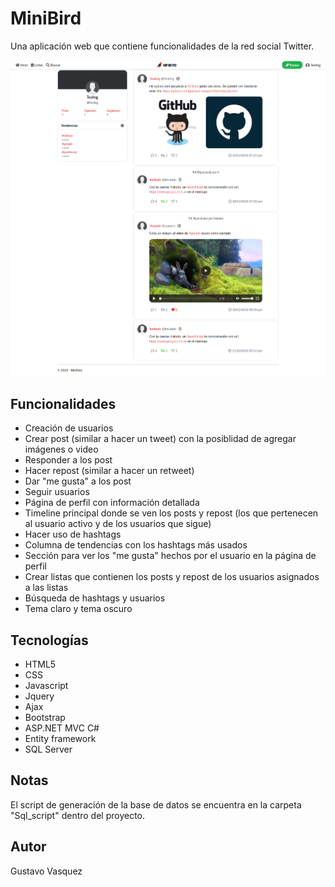 # MiniBird
Una aplicación web que contiene funcionalidades de la red social Twitter.

![MiniBird-Preview](https://github.com/gustavo-vasquez/MiniBird-repo/blob/stable/MiniBird/Content/images/MiniBird_preview.png)

## Funcionalidades
<ul>
  <li>Creación de usuarios</li>
  <li>Crear post (similar a hacer un tweet) con la posiblidad de agregar imágenes o video</li>
  <li>Responder a los post</li>
  <li>Hacer repost (similar a hacer un retweet)</li>
  <li>Dar "me gusta" a los post</li>
  <li>Seguir usuarios</li>
  <li>Página de perfil con información detallada</li>
  <li>Timeline principal donde se ven los posts y repost (los que pertenecen al usuario activo y de los usuarios que sigue)</li>
  <li>Hacer uso de hashtags</li>
  <li>Columna de tendencias con los hashtags más usados</li>
  <li>Sección para ver los "me gusta" hechos por el usuario en la página de perfil</li>
  <li>Crear listas que contienen los posts y repost de los usuarios asignados a las listas</li>
  <li>Búsqueda de hashtags y usuarios</li>
  <li>Tema claro y tema oscuro</li>
</ul>

## Tecnologías
<ul>
  <li>HTML5</li>
  <li>CSS</li>
  <li>Javascript</li>
  <li>Jquery</li>
  <li>Ajax</li>
  <li>Bootstrap</li>
  <li>ASP.NET MVC C#</li>
  <li>Entity framework</li>
  <li>SQL Server</li>
</ul>

## Notas
El script de generación de la base de datos se encuentra en la carpeta "Sql_script" dentro del proyecto.

## Autor
Gustavo Vasquez
